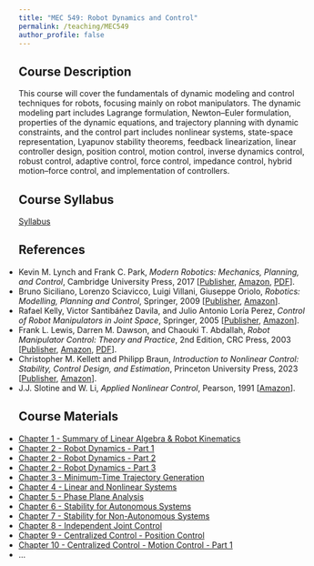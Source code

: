 ```yaml
---
title: "MEC 549: Robot Dynamics and Control"
permalink: /teaching/MEC549
author_profile: false
---
```


## Course Description
This course will cover the fundamentals of dynamic modeling and control techniques for robots, focusing mainly on robot manipulators. The dynamic modeling part includes Lagrange formulation, Newton–Euler formulation, properties of the dynamic equations, and trajectory planning with dynamic constraints, and the control part includes nonlinear systems, state-space representation, Lyapunov stability theorems, feedback linearization, linear controller design, position control, motion control, inverse dynamics control, robust control, adaptive control, force control, impedance control, hybrid motion–force control, and implementation of controllers.

## Course Syllabus
[Syllabus](https://aminfakhari.github.io/_pages/teaching/MEC549/MEC549_Syllabus_Spring2024.pdf)


## References
<ul style="margin-left: 0; padding-left: 0; list-style-type: disc;">
  <li>
    Kevin M. Lynch and Frank C. Park, <em>Modern Robotics: Mechanics, Planning, and Control</em>, Cambridge University Press, 2017
    [<a href="https://www.cambridge.org/us/academic/subjects/computer-science/computer-graphics-image-processing-and-robotics/modern-robotics-mechanics-planning-and-control" target="_blank" rel="noopener noreferrer">Publisher</a>,
    <a href="https://www.amazon.com/gp/product/1107156300/" target="_blank" rel="noopener noreferrer">Amazon</a>,
    <a href="http://hades.mech.northwestern.edu/images/2/25/MR-v2.pdf" target="_blank" rel="noopener noreferrer">PDF</a>].
  </li>
  <li>
    Bruno Siciliano, Lorenzo Sciavicco, Luigi Villani, Giuseppe Oriolo, <em>Robotics: Modelling, Planning and Control</em>, Springer, 2009
    [<a href="https://link.springer.com/book/10.1007/978-1-84628-642-1" target="_blank" rel="noopener noreferrer">Publisher</a>,
    <a href="https://www.amazon.com/Robotics-Modelling-Planning-Textbooks-Processing/dp/1846286417" target="_blank" rel="noopener noreferrer">Amazon</a>].
  </li>
  <li>
    Rafael Kelly, Victor Santibáñez Davila, and Julio Antonio Loría Perez, <em>Control of Robot Manipulators in Joint Space</em>, Springer, 2005
    [<a href="https://link.springer.com/book/10.1007/b135572" target="_blank" rel="noopener noreferrer">Publisher</a>,
    <a href="https://www.amazon.com/Control-Manipulators-Advanced-Textbooks-Processing/dp/1852339942" target="_blank" rel="noopener noreferrer">Amazon</a>].
  </li>
  <li>
    Frank L. Lewis, Darren M. Dawson, and Chaouki T. Abdallah, <em>Robot Manipulator Control: Theory and Practice</em>, 2nd Edition, CRC Press, 2003
    [<a href="https://www.routledge.com/Robot-Manipulator-Control-Theory-and-Practice/Lewis-Dawson-Abdallah/p/book/9780824740726" target="_blank" rel="noopener noreferrer">Publisher</a>,
    <a href="https://www.amazon.com/Robot-Manipulator-Control-Automation-Engineering/dp/0824740726" target="_blank" rel="noopener noreferrer">Amazon</a>,
    <a href="https://lewisgroup.uta.edu/FL%20books/Robot_Manipulator_Control_Theory_and_Practice_-_Frank_L.Lewis-%20small.pdf" target="_blank" rel="noopener noreferrer">PDF</a>].
  </li>
  
  <li>
    Christopher M. Kellett and Philipp Braun, <em>Introduction to Nonlinear Control: Stability, Control Design, and Estimation</em>, Princeton University Press, 2023
    [<a href="https://press.princeton.edu/books/ebook/9780691240497/introduction-to-nonlinear-control" target="_blank" rel="noopener noreferrer">Publisher</a>,
	<a href="https://www.amazon.com/Introduction-Nonlinear-Control-Stability-Estimation/dp/0691240485" target="_blank" rel="noopener noreferrer">Amazon</a>].
  </li>

  <li>
    J.J. Slotine and W. Li, <em>Applied Nonlinear Control</em>, Pearson, 1991
    [<a href="https://www.amazon.com/Applied-Nonlinear-Control-Jean-Jacques-Slotine/dp/0130408905" target="_blank" rel="noopener noreferrer">Amazon</a>].
  </li>
</ul>


## Course Materials
<ul style="margin-left: 0; padding-left: 0; list-style-type: disc;">
    <li><a href="https://aminfakhari.github.io/_pages/teaching/MEC549/Chapter_1_-_Summary_of_Linear_Algebra_&_Robot_Kinematics.pdf">Chapter 1 - Summary of Linear Algebra & Robot Kinematics</a></li>
    <li><a href="https://aminfakhari.github.io/_pages/teaching/MEC549/Chapter_2_-_Robot_Dynamics_-_Part_1.pdf">Chapter 2 - Robot Dynamics - Part 1</a></li>
    <li><a href="https://aminfakhari.github.io/_pages/teaching/MEC549/Chapter_2_-_Robot_Dynamics_-_Part_2.pdf">Chapter 2 - Robot Dynamics - Part 2</a></li>
	<li><a href="https://aminfakhari.github.io/_pages/teaching/MEC549/Chapter_2_-_Robot_Dynamics_-_Part_3.pdf">Chapter 2 - Robot Dynamics - Part 3</a></li>
    <li><a href="https://aminfakhari.github.io/_pages/teaching/MEC549/Chapter_3_-_Minimum-Time_Trajectory_Generation.pdf">Chapter 3 - Minimum-Time Trajectory Generation</a></li>
    <li><a href="https://aminfakhari.github.io/_pages/teaching/MEC549/Chapter_4_-_Linear_and_Nonlinear_Systems.pdf">Chapter 4 - Linear and Nonlinear Systems</a></li>
	<li><a href="https://aminfakhari.github.io/_pages/teaching/MEC549/Chapter_5_-_Phase_Plane_Analysis.pdf">Chapter 5 - Phase Plane Analysis</a></li>
    <li><a href="https://aminfakhari.github.io/_pages/teaching/MEC549/Chapter_6_-_Stability_for_Autonomous_Systems.pdf">Chapter 6 - Stability for Autonomous Systems</a></li>
    <li><a href="https://aminfakhari.github.io/_pages/teaching/MEC549/Chapter_7_-_Stability_for_Non-Autonomous_Systems.pdf">Chapter 7 - Stability for Non-Autonomous Systems</a></li>
    <li><a href="https://aminfakhari.github.io/_pages/teaching/MEC549/Chapter_8_-_Independent_Joint_Control.pdf">Chapter 8 - Independent Joint Control</a></li>
	<li><a href="https://aminfakhari.github.io/_pages/teaching/MEC549/Chapter_9_-_Centralized_Control_-_Position_Control.pdf">Chapter 9 - Centralized Control - Position Control</a></li>
	<li><a href="https://aminfakhari.github.io/_pages/teaching/MEC549/Chapter_10_-_Centralized_Control_-_Motion_Control_-_Part_1.pdf">Chapter 10 - Centralized Control - Motion Control - Part 1</a></li>
	<li>...</li>
	<!-- <li><a href="https://aminfakhari.github.io/_pages/teaching/MEC549/Chapter_10_-_Force_Control.pdf">Chapter 10 - Force Control</a></li> -->
</ul>

